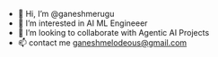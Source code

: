- 👋 Hi, I’m @ganeshmerugu
- 👀 I’m interested in AI ML Engineeer
- 💞️ I’m looking to collaborate with Agentic AI Projects
- 📫 contact me ganeshmelodeous@gmail.com

<!---
ganeshmerugu/ganeshmerugu is a ✨ special ✨ repository because its `README.md` (this file) appears on your GitHub profile.
You can click the Preview link to take a look at your changes.
--->

